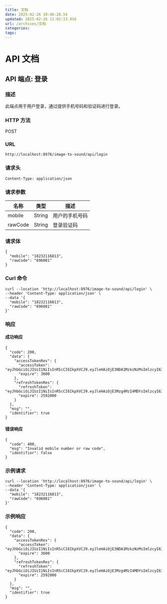 ```yaml
---
title: 文档
date: 2025-02-26 10:46:28.54
updated: 2025-02-26 11:02:13.916
url: /archives/文档
categories: 
tags: 
---
```


# API 文档

## API 端点: 登录

### 描述
此端点用于用户登录，通过提供手机号码和验证码进行登录。

### HTTP 方法
POST

### URL
```
http://localhost:8976/image-to-sound/api/login
```

### 请求头
```
Content-Type: application/json
```

### 请求参数
| 名称    | 类型   | 描述           |
|---------|--------|----------------|
| mobile  | String | 用户的手机号码 |
| rawCode | String | 登录验证码     |

### 请求体
```
{
  "mobile": "18232116813",
  "rawCode": "696081"
}
```

### Curl 命令
```
curl --location 'http://localhost:8976/image-to-sound/api/login' \
--header 'Content-Type: application/json' \
--data '{
  "mobile": "18232116813",
  "rawCode": "696081"
}'
```

### 响应
#### 成功响应
```
{
  "code": 200,
  "data": {
    "accessTokenRes": {
      "accessToken": "eyJhbGciOiJIUzI1NiIsInR5cCI6IkpXVCJ9.eyJleHAiOjE3NDA1MzkzNzMsImlzcyI6ImF1dGgwIiwic3ViIjoiMTgyMzIxMTY4MTMifQ.zwwKJ3_W_Xpnl3xoUfkYVyvVP9qODT6CmjyW4e1GYZA",
      "expire": 3600
    },
    "refreshTokenRes": {
      "refreshToken": "eyJhbGciOiJIUzI1NiIsInR5cCI6IkpXVCJ9.eyJleHAiOjE3Mzg4MzI4MDYsImlzcyI6ImF1dGgwIiwic3ViIjoiMTgyMzIxMTY4MTMifQ.AA90_CF2lpP9M_z7r1PVG1TOaOloOwUmBoraPbrIwVQ",
      "expire": 2592000
    }
  },
  "msg": "",
  "identifier": true
}
```

#### 错误响应
```
{
  "code": 400,
  "msg": "Invalid mobile number or raw code",
  "identifier": false
}
```

### 示例请求
```
curl --location 'http://localhost:8976/image-to-sound/api/login' \
--header 'Content-Type: application/json' \
--data '{
  "mobile": "18232116813",
  "rawCode": "696081"
}'
```

### 示例响应
```
{
  "code": 200,
  "data": {
    "accessTokenRes": {
      "accessToken": "eyJhbGciOiJIUzI1NiIsInR5cCI6IkpXVCJ9.eyJleHAiOjE3NDA1MzkzNzMsImlzcyI6ImF1dGgwIiwic3ViIjoiMTgyMzIxMTY4MTMifQ.zwwKJ3_W_Xpnl3xoUfkYVyvVP9qODT6CmjyW4e1GYZA",
      "expire": 3600
    },
    "refreshTokenRes": {
      "refreshToken": "eyJhbGciOiJIUzI1NiIsInR5cCI6IkpXVCJ9.eyJleHAiOjE3Mzg4MzI4MDYsImlzcyI6ImF1dGgwIiwic3ViIjoiMTgyMzIxMTY4MTMifQ.AA90_CF2lpP9M_z7r1PVG1TOaOloOwUmBoraPbrIwVQ",
      "expire": 2592000
    }
  },
  "msg": "",
  "identifier": true
}
```